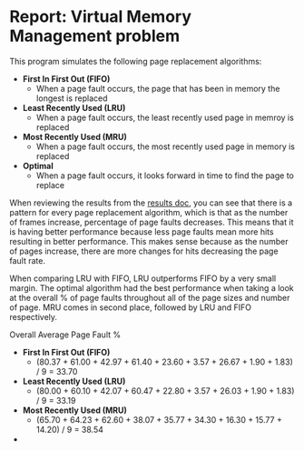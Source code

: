 # Report: Virtual Memory Management problem

This program simulates the following page replacement algorithms:
- **First In First Out (FIFO)**
  - When a page fault occurs, the page that has been in memory the longest is replaced
- **Least Recently Used (LRU)**
  - When a page fault occurs, the least recently used page in memroy is replaced
- **Most Recently Used (MRU)**
  - When a page fault occurs, the most recently used page in memory is replaced
- **Optimal**
  - When a page fault occurs, it looks forward in time to find the page to replace
    
When reviewing the results from the [results doc](https://github.com/AbelWeldaregay/Operating-Systems-Final-Project/blob/master/vmemman/vmemman_output_example.txt), you can see that there is a pattern for every page replacement algorithm, which is that as the number of frames increase, percentage of page faults decreases. This means that it is having better performance because less page faults mean more hits resulting in better performance. This makes sense because as the number of pages increase, there are more changes for hits decreasing the page fault rate.

When comparing LRU with FIFO, LRU outperforms FIFO by a very small margin. The optimal algorithm had the best performance when taking a look at the overall % of page faults throughout all of the page sizes and number of page. MRU comes in second place, followed by LRU and FIFO respectively.

Overall Average Page Fault %
- **First In First Out (FIFO)**
  - (80.37 + 61.00 + 42.97 + 61.40 + 23.60 + 3.57 + 26.67 + 1.90 + 1.83) / 9 = 33.70
- **Least Recently Used (LRU)**
  - (80.00 + 60.10 + 42.07 + 60.47 + 22.80 + 3.57 + 26.03 + 1.90 + 1.83) / 9 = 33.19
- **Most Recently Used (MRU)**
  - (65.70 + 64.23 + 62.60 + 38.07 + 35.77 + 34.30 + 16.30 + 15.77 + 14.20) / 9 = 38.54
- 
  
